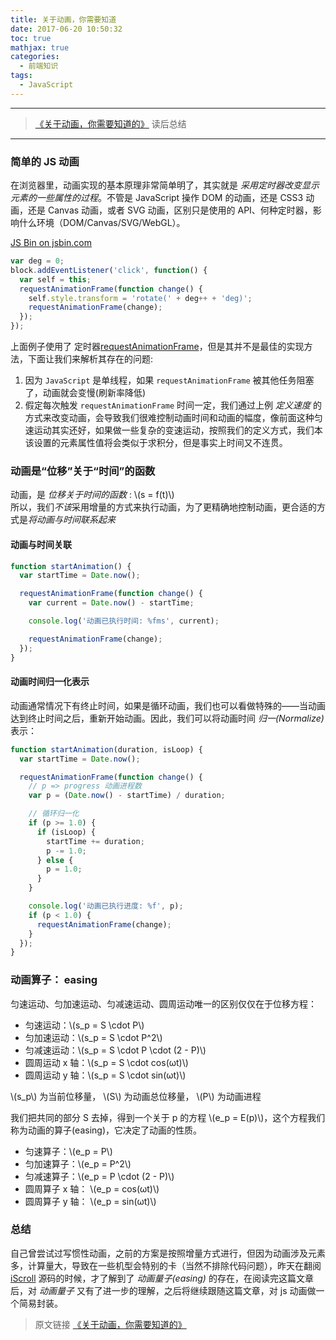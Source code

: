 ```yaml
---
title: 关于动画，你需要知道
date: 2017-06-20 10:50:32
toc: true
mathjax: true
categories:
  - 前端知识
tags:
  - JavaScript
---
```


---

> [《关于动画，你需要知道的》](https://www.h5jun.com/post/animations-you-should-know.html?from=singlemessage&isappinstalled=0) 读后总结

---

### 简单的 JS 动画

在浏览器里，动画实现的基本原理非常简单明了，其实就是 _采用定时器改变显示元素的一些属性的过程_。不管是 JavaScript 操作 DOM 的动画，还是 CSS3 动画，还是 Canvas 动画，或者 SVG 动画，区别只是使用的 API、何种定时器，影响什么环境（DOM/Canvas/SVG/WebGL）。

<a class="jsbin-embed" href="//code.h5jun.com/wev/6/embed?output">JS Bin on jsbin.com</a><script src="https:////code.h5jun.com/js/embed.min.js?3.40.2"></script>

```javascript
var deg = 0;
block.addEventListener('click', function() {
  var self = this;
  requestAnimationFrame(function change() {
    self.style.transform = 'rotate(' + deg++ + 'deg)';
    requestAnimationFrame(change);
  });
});
```

上面例子使用了 定时器[requestAnimationFrame](https://developer.mozilla.org/en-US/docs/Web/API/window/requestAnimationFrame)，但是其并不是最佳的实现方法，下面让我们来解析其存在的问题:

1. 因为 `JavaScript` 是单线程，如果 `requestAnimationFrame` 被其他任务阻塞了，动画就会变慢(刷新率降低)
2. 假定每次触发 `requestAnimationFrame` 时间一定，我们通过上例 _定义速度_ 的方式来改变动画，会导致我们很难控制动画时间和动画的幅度，像前面这种匀速运动其实还好，如果做一些复杂的变速运动，按照我们的定义方式，我们本该设置的元素属性值将会类似于求积分，但是事实上时间又不连贯。

### 动画是“位移”关于“时间”的函数

动画，是 _位移关于时间的函数_ : \\(s = f(t)\\)  
所以，我们*不该*采用增量的方式来执行动画，为了更精确地控制动画，更合适的方式是*将动画与时间联系起来*

#### 动画与时间关联

```javascript
function startAnimation() {
  var startTime = Date.now();

  requestAnimationFrame(function change() {
    var current = Date.now() - startTime;

    console.log('动画已执行时间: %fms', current);

    requestAnimationFrame(change);
  });
}
```

#### 动画时间归一化表示

动画通常情况下有终止时间，如果是循环动画，我们也可以看做特殊的——当动画达到终止时间之后，重新开始动画。因此，我们可以将动画时间 _归一(Normalize)_ 表示：

```javascript
function startAnimation(duration, isLoop) {
  var startTime = Date.now();

  requestAnimationFrame(function change() {
    // p => progress 动画进程数
    var p = (Date.now() - startTime) / duration;

    // 循环归一化
    if (p >= 1.0) {
      if (isLoop) {
        startTime += duration;
        p -= 1.0;
      } else {
        p = 1.0;
      }
    }

    console.log('动画已执行进度: %f', p);
    if (p < 1.0) {
      requestAnimationFrame(change);
    }
  });
}
```

### 动画算子： easing

匀速运动、匀加速运动、匀减速运动、圆周运动唯一的区别仅仅在于位移方程：

- 匀速运动：\\(s_p = S \cdot P\\)
- 匀加速运动：\\(s_p = S \cdot P^2\\)
- 匀减速运动：\\(s_p = S \cdot P \cdot (2 - P)\\)
- 圆周运动 x 轴：\\(s_p = S \cdot cos(ωt)\\)
- 圆周运动 y 轴：\\(s_p = S \cdot sin(ωt)\\)

\\(s_p\\) 为当前位移量， \\(S\\) 为动画总位移量， \\(P\\) 为动画进程

我们把共同的部分 S 去掉，得到一个关于 p 的方程 \\(e_p = E(p)\\)，这个方程我们称为动画的算子(easing)，它决定了动画的性质。

- 匀速算子：\\(e_p = P\\)
- 匀加速算子：\\(e_p = P^2\\)
- 匀减速算子：\\(e_p = P \cdot (2 - P)\\)
- 圆周算子 x 轴： \\(e_p = cos(ωt)\\)
- 圆周算子 y 轴： \\(e_p = sin(ωt)\\)

### 总结

自己曾尝试过写惯性动画，之前的方案是按照增量方式进行，但因为动画涉及元素多，计算量大，导致在一些机型会特别的卡（当然不排除代码问题），昨天在翻阅 [iScroll](https://github.com/cubiq/iscroll) 源码的时候，才了解到了 _动画量子(easing)_ 的存在，在阅读完这篇文章后，对 _动画量子_ 又有了进一步的理解，之后将继续跟随这篇文章，对 js 动画做一个简易封装。

> 原文链接 [《关于动画，你需要知道的》](https://www.h5jun.com/post/animations-you-should-know.html?from=singlemessage&isappinstalled=0)
